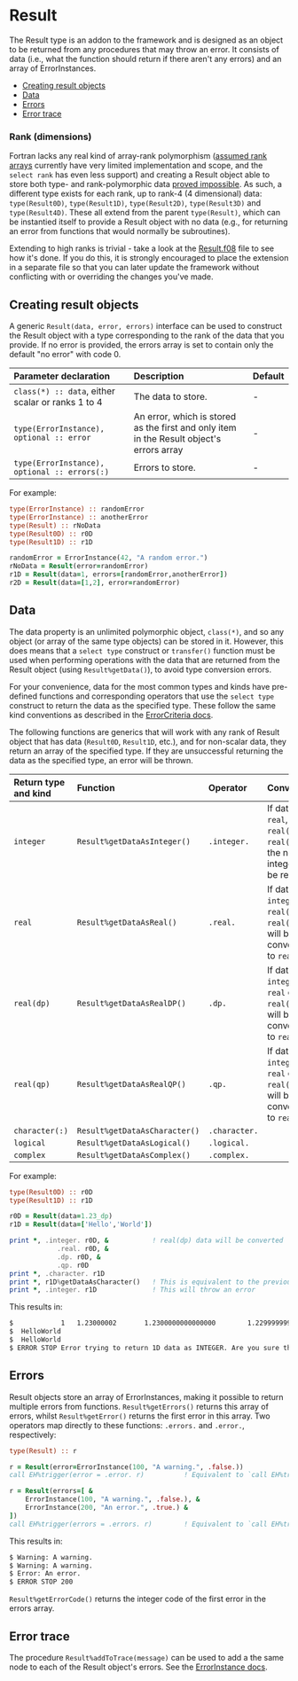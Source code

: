 # Result

The Result type is an addon to the framework and is designed as an object to be returned from any procedures that may throw an error. It consists of data (i.e., what the function should return if there aren't any errors) and an array of ErrorInstances.

- [Creating result objects](#creating)
- [Data](#data)
- [Errors](#errors)
- [Error trace](#trace)

<a name="rank"></a>
### Rank (dimensions)
Fortran lacks any real kind of array-rank polymorphism ([assumed rank arrays](https://software.intel.com/en-us/node/692101) currently have very limited implementation and scope, and the `select rank` has even less support) and creating a Result object able to store both type- and rank-polymorphic data [proved impossible](https://stackoverflow.com/questions/44564872/using-assumed-rank-fortran-array-as-derived-type-component). As such, a different type exists for each rank, up to rank-4 (4 dimensional) data: `type(Result0D)`, `type(Result1D)`, `type(Result2D)`, `type(Result3D)` and `type(Result4D)`. These all extend from the parent `type(Result)`, which can be instantied itself to provide a Result object with no data (e.g., for returning an error from functions that would normally be subroutines).

Extending to high ranks is trivial - take a look at the [Result.f08](../src/Result.f08) file to see how it's done. If you do this, it is strongly encouraged to place the extension in a separate file so that you can later update the framework without conflicting with or overriding the changes you've made.

<a name="creating"></a>
## Creating result objects
A generic `Result(data, error, errors)` interface can be used to construct the Result object with a type corresponding to the rank of the data that you provide. If no error is provided, the errors array is set to contain only the default "no error" with code 0.

| Parameter declaration | Description | Default |
| :--- | :--- | :--- |
| `class(*) :: data`, either scalar or ranks 1 to 4 | The data to store. | - |
| `type(ErrorInstance), optional :: error` | An error, which is stored as the first and only item in the Result object's errors array | - |
| `type(ErrorInstance), optional :: errors(:)` | Errors to store. | - |

For example:

```fortran
type(ErrorInstance) :: randomError
type(ErrorInstance) :: anotherError
type(Result) :: rNoData
type(Result0D) :: r0D
type(Result1D) :: r1D

randomError = ErrorInstance(42, "A random error.")
rNoData = Result(error=randomError)
r1D = Result(data=1, errors=[randomError,anotherError])
r2D = Result(data=[1,2], error=randomError)
```

<a name="data"></a>
## Data
The data property is an unlimited polymorphic object, `class(*)`, and so any object (or array of the same type objects) can be stored in it. However, this does means that a `select type` construct or `transfer()` function must be used when performing operations with the data that are returned from the Result object (using `Result%getData()`), to avoid type conversion errors.

For your convenience, data for the most common types and kinds have pre-defined functions and corresponding operators that use the `select type` construct to return the data as the specified type. These follow the same kind conventions as described in the [ErrorCriteria docs](ErrorCriteria.md#type-kind).

The following functions are generics that will work with any rank of Result object that has data (`Result0D`, `Result1D`, etc.), and for non-scalar data, they return an array of the specified type. If they are unsuccessful returning the data as the specified type, an error will be thrown.

| Return type and kind | Function | Operator | Conversion |
| :--- | :--- | :--- | :--- |
| `integer` | `Result%getDataAsInteger()` | `.integer.` | If data is `real`, `real(dp)` or `real(qp)`, the nearest integer will be returned |
| `real` | `Result%getDataAsReal()` | `.real.` | If data is `integer`, `real(dp)` or `real(qp)`, it will be converted to `real` |
| `real(dp)` | `Result%getDataAsRealDP()` | `.dp.` | If data is `integer`, `real` or `real(qp)`, it will be converted to `real(dp)` |
| `real(qp)` | `Result%getDataAsRealQP()` | `.qp.` | If data is `integer`, `real` or `real(dp)`, it will be converted to `real(qp)` |
| `character(:)` | `Result%getDataAsCharacter()` | `.character.` |  |
| `logical` | `Result%getDataAsLogical()` | `.logical.` |  |
| `complex` | `Result%getDataAsComplex()` | `.complex.` |  |

For example:

```fortran
type(Result0D) :: r0D
type(Result1D) :: r1D

r0D = Result(data=1.23_dp)
r1D = Result(data=['Hello','World'])

print *, .integer. r0D, &           ! real(dp) data will be converted
            .real. r0D, &
            .dp. r0D, &
            .qp. r0D
print *, .character. r1D
print *, r1D%getDataAsCharacter()   ! This is equivalent to the previous line
print *, .integer. r1D              ! This will throw an error
```

This results in:

```bash
$            1   1.23000002       1.2300000000000000        1.22999999999999998223643160599749535
$  HelloWorld
$  HelloWorld
$ ERROR STOP Error trying to return 1D data as INTEGER. Are you sure the data is of type INTEGER?
```

<a name="errors"></a>
## Errors

Result objects store an array of ErrorInstances, making it possible to return multiple errors from functions. `Result%getErrors()` returns this array of errors, whilst `Result%getError()` returns the first error in this array. Two operators map directly to these functions: `.errors.` and `.error.`, respectively:

```fortran
type(Result) :: r

r = Result(error=ErrorInstance(100, "A warning.", .false.))
call EH%trigger(error = .error. r)          ! Equivalent to `call EH%trigger(error=r%getError())`

r = Result(errors=[ &
    ErrorInstance(100, "A warning.", .false.), &
    ErrorInstance(200, "An error.", .true.) &
])
call EH%trigger(errors = .errors. r)        ! Equivalent to `call EH%trigger(errors=r%getErrors())`
```

This results in:

```bash
$ Warning: A warning.
$ Warning: A warning.
$ Error: An error.
$ ERROR STOP 200
```

`Result%getErrorCode()` returns the integer code of the first error in the errors array.

<a name="trace"></a>
## Error trace

The procedure `Result%addToTrace(message)` can be used to add a the same node to each of the Result object's errors. See the [ErrorInstance docs](ErrorInstance.md#traces).